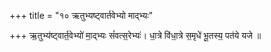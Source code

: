 +++
title = "१० ऋतुभ्यष्ट्वार्तवेभ्यो माद्भ्यः"

+++
ऋ॒तुभ्य॑ष्ट्वार्त॒वेभ्यो॑ मा॒द्भ्यः सं॑वत्स॒रेभ्यः॑। धा॒त्रे वि॑धा॒त्रे स॒मृधे॑ भू॒तस्य॒ पत॑ये यजे ॥